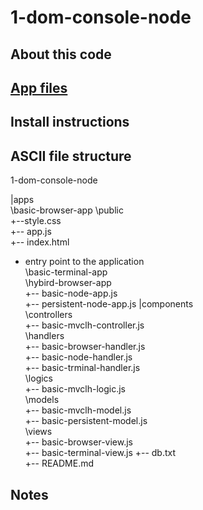 # 1-dom-console-node

## About this code

## [App files](https://github.com/elewa-academy/Modular-Design/tree/master/03-dependency-injection/1-app-components-architecture/1-dom-console-node) 

## Install instructions

## ASCII file structure

1-dom-console-node

|apps  
 \basic-browser-app 
  \public  
   \+--style.css  
  +-- app.js  
  +-- index.html  
   * entry point to the application  
 \basic-terminal-app  
 \hybird-browser-app  
 +-- basic-node-app.js  
 +-- persistent-node-app.js 
|components  
  \controllers  
   +-- basic-mvclh-controller.js  
  \handlers  
    +-- basic-browser-handler.js  
    +-- basic-node-handler.js  
    +-- basic-trminal-handler.js  
  \logics  
    +-- basic-mvclh-logic.js  
  \models  
    +-- basic-mvclh-model.js  
    +-- basic-persistent-model.js  
  \views  
    +-- basic-browser-view.js  
    +-- basic-terminal-view.js 
  +-- db.txt  
+-- README.md  


## Notes
